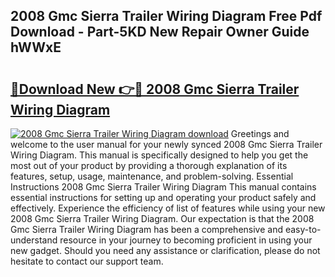 ## 2008 Gmc Sierra Trailer Wiring Diagram Free Pdf Download - Part-5KD New Repair Owner Guide hWWxE

# <h2><a href="http://dfhpen.blite.top/?on=2008+Gmc+Sierra+Trailer+Wiring+Diagram">🔗Download New 👉🔴 2008 Gmc Sierra Trailer Wiring Diagram</a></h2>

[![2008 Gmc Sierra Trailer Wiring Diagram download](https://i.imgur.com/lujVjoI.png)](http://dfhpen.blite.top/?on=2008+Gmc+Sierra+Trailer+Wiring+Diagram)
Greetings and welcome to the user manual for your newly synced 2008 Gmc Sierra Trailer Wiring Diagram. This manual is specifically designed to help you get the most out of your product by providing a thorough explanation of its features, setup, usage, maintenance, and problem-solving. Essential Instructions 2008 Gmc Sierra Trailer Wiring Diagram This manual contains essential instructions for setting up and operating your product safely and effectively. Experience the efficiency of list of features while using your new 2008 Gmc Sierra Trailer Wiring Diagram. Our expectation is that the 2008 Gmc Sierra Trailer Wiring Diagram has been a comprehensive and easy-to-understand resource in your journey to becoming proficient in using your new gadget. Should you need any assistance or clarification, please do not hesitate to contact our support team.
